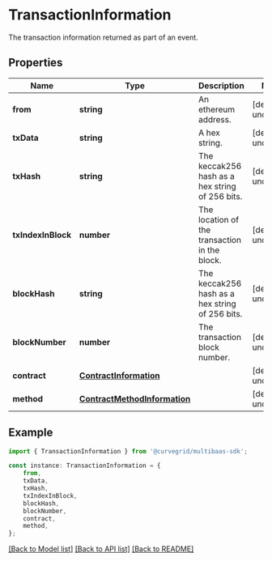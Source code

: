 # TransactionInformation

The transaction information returned as part of an event.

## Properties

Name | Type | Description | Notes
------------ | ------------- | ------------- | -------------
**from** | **string** | An ethereum address. | [default to undefined]
**txData** | **string** | A hex string. | [default to undefined]
**txHash** | **string** | The keccak256 hash as a hex string of 256 bits. | [default to undefined]
**txIndexInBlock** | **number** | The location of the transaction in the block. | [default to undefined]
**blockHash** | **string** | The keccak256 hash as a hex string of 256 bits. | [default to undefined]
**blockNumber** | **number** | The transaction block number. | [default to undefined]
**contract** | [**ContractInformation**](ContractInformation.md) |  | [default to undefined]
**method** | [**ContractMethodInformation**](ContractMethodInformation.md) |  | [default to undefined]

## Example

```typescript
import { TransactionInformation } from '@curvegrid/multibaas-sdk';

const instance: TransactionInformation = {
    from,
    txData,
    txHash,
    txIndexInBlock,
    blockHash,
    blockNumber,
    contract,
    method,
};
```

[[Back to Model list]](../README.md#documentation-for-models) [[Back to API list]](../README.md#documentation-for-api-endpoints) [[Back to README]](../README.md)
